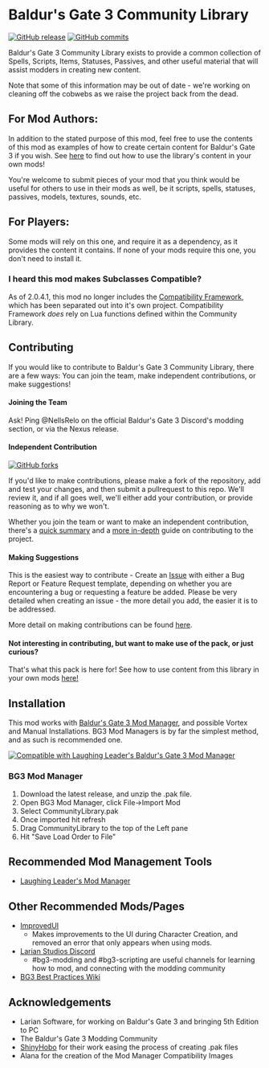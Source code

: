 # Baldur's Gate 3 Community Library
[![GitHub release](https://img.shields.io/github/v/tag/BG3-Community-Library-Team/BG3-Community-Library?label=Latest%20Version)](https://GitHub.com/BG3-Community-Library-Team/BG3-Community-Library/releases/) [![GitHub commits](https://img.shields.io/github/commits-since/BG3-Community-Library-Team/BG3-Community-Library/2.2.0.2/main)](https://GitHub.com/BG3-Community-Library-Team/BG3-Community-Library/commit/)

Baldur's Gate 3 Community Library exists to provide a common collection of
Spells, Scripts, Items, Statuses, Passives, and other useful material that will
assist modders in creating new content.

Note that some of this information may be out of date - we're working on cleaning off the cobwebs as we raise the project back from the dead.

## For Mod Authors:
In addition to the stated purpose of this mod, feel free to use the contents of
this mod as examples of how to create certain content for Baldur's Gate 3 if you
wish. See [here](https://github.com/BG3-Community-Library-Team/BG3-Community-Library/wiki/Using-Community-Library-Content) to find out how to use the
library's content in your own mods!

You're welcome to submit pieces of your mod that you think would be useful for
others to use in their mods as well, be it scripts, spells, statuses, passives,
models, textures, sounds, etc.

## For Players:
Some mods will rely on this one, and require it as a dependency, as it provides the content it contains. If none of your mods require this one, you don't need to install it.

### I heard this mod makes Subclasses Compatible?
As of 2.0.4.1, this mod no longer includes the [Compatibility Framework](https://github.com/BG3-Community-Library-Team/BG3-Compatibility-Framework), which has been separated out into it's own project. Compatibility Framework _does_ rely on Lua functions defined within the Community Library.

## Contributing
If you would like to contribute to Baldur's Gate 3 Community Library, there are
a few ways: You can join the team, make independent contributions, or make
suggestions!

#### Joining the Team
Ask! Ping @NellsRelo on the official Baldur's Gate 3 Discord's modding section, or via the Nexus release.

#### Independent Contribution
[![GitHub forks](https://img.shields.io/github/forks/BG3-Community-Library-Team/BG3-Community-Library)](https://GitHub.com/BG3-Community-Library-Team/BG3-Community-Library/network/)

If you'd like to make contributions, please make a fork of the repository, add
and test your changes, and then submit a pullrequest to this repo. We'll review
it, and if all goes well, we'll either add your contribution, or provide
reasoning as to why we won't.

Whether you join the team or want to make an independent contribution, there's
a [quick summary](https://github.com/BG3-Community-Library-Team/BG3-Community-Library/wiki/Making-Contributions)
and a [more in-depth](https://github.com/BG3-Community-Library-Team/BG3-Community-Library/wiki/Setting-up-a-Development-Environment)
guide on contributing to the project.

#### Making Suggestions
This is the easiest way to contribute - Create an [Issue](https://github.com/BG3-Community-Library-Team/BG3-Community-Library/issues)
with either a Bug Report or Feature Request template, depending on whether you
are encountering a bug or requesting a feature be added. Please be very detailed
when creating an issue - the more detail you add, the easier it is to be
addressed.

More detail on making contributions can be found [here](https://github.com/BG3-Community-Library-Team/BG3-Community-Library/wiki/Making-Contributions).

#### Not interesting in contributing, but want to make use of the pack, or just curious?
That's what this pack is here for! See how to use content from this library in your own mods [here!](https://github.com/BG3-Community-Library-Team/BG3-Community-Library/wiki/Using-Community-Library-Content)

## Installation
This mod works with [Baldur's Gate 3 Mod Manager](https://github.com/LaughingLeader/BG3ModManager), and possible Vortex and Manual
Installations. BG3 Mod Managers is by far the simplest method, and as such is recommended one.

[![Compatible with Laughing Leader's Baldur's Gate 3 Mod Manager](https://i.imgur.com/qtdx2Yq.png)](https://github.com/LaughingLeader/BG3ModManager)

### BG3 Mod Manager
1. Download the latest release, and unzip the .pak file.
2. Open BG3 Mod Manager, click File->Import Mod
3. Select CommunityLibrary.pak
5. Once imported hit refresh
6. Drag CommunityLibrary to the top of the Left pane
8. Hit "Save Load Order to File"

## Recommended Mod Management Tools
- [Laughing Leader's Mod Manager](https://github.com/LaughingLeader/BG3ModManager)

## Other Recommended Mods/Pages
- [ImprovedUI](https://github.com/TheRealDjmr/BG3ImprovedUI)
  - Makes improvements to the UI during Character Creation, and removed an error
  that only appears when using mods.
- [Larian Studios Discord](https://discord.com/invite/larianstudios)
  - #bg3-modding and #bg3-scripting are useful channels for learning how to mod, and connecting with the modding community
- [BG3 Best Practices Wiki](https://github.com/Baldurs-Gate-3-modders/Best-Practices-Wiki/wiki)

## Acknowledgements
- Larian Software, for working on Baldur's Gate 3 and bringing 5th Edition to PC
- The Baldur's Gate 3 Modding Community
- [ShinyHobo](https://github.com/ShinyHobo) for their work easing the process of
creating .pak files
- Alana for the creation of the Mod Manager Compatibility Images
